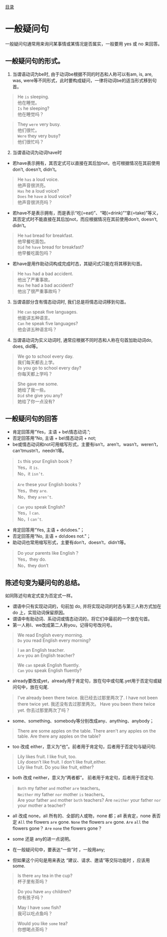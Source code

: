 [目录](../README.md)

# 一般疑问句

一般疑问句通常用来询问某事情或某情况是否属实，一般要用 yes 或 no 来回答。

## 一般疑问句的形式。

1. 当谓语动词为be时, 由于动词be根据不同的时态和人称可以有am, is, are, was, were等不同形式，此时要构成疑问，一律将动词be的适当形式移到句首。

> He `is` sleeping.   
他在睡觉。  
`Is` he sleeping?   
他在睡觉吗？  

> They `were` very busy.   
他们很忙。  
`Were` they very busy?   
他们很忙吗？  

2. 当谓语动词为动词have时
* 若have表示拥有，其否定式可以直接在其后加not，也可根据情况在其前使用don’t, doesn’t, didn’t。

> He `has` a loud voice.   
他声音很洪亮。  
`Has` he a loud voice?   
`Does` he `have` a loud voice?   
他声音很洪亮吗？  

* 若have不是表示拥有，而是表示“吃(=eat)”、“喝(=drink)”“拿(=take)”等义，其否定式时不能直接在其后加not，而应根据情况在其前使用don’t, doesn’t, didn’t。

> He `had` bread for breakfast.   
他早餐吃面包。  
`Did` he `have` bread for breakfast?   
他早餐吃面包吗？  

* 若have是用作助动词构成完成时态，其疑问式只能在将其移到句首。

> He `has` had a bad accident.    
他出了严重事故。   
`Has` he had a bad accident?    
他出了很严重事故吗？   

3. 当谓语部分含有情态动词时, 我们总是将情态动词移到句首。

> He `can` speak five languages.   
他能讲五种语言。  
`Can` he speak five languages?   
他会讲五种语言吗？  

4. 当谓语动词为实义动词时, 通常应根据不同时态和人称在句首加助动词do, does, did等。

> We go to school every day.   
我们每天都去上学。  
`Do` you go to school every day?   
你每天都上学吗？  

> She gave me some.   
她给了我一些。     
`Did` she give you any?   
她给了你一点没有?

## 一般疑问句的回答

* 肯定回答用“Yes，主语 + be\情态动词.”;
* 否定回答用“No, 主语 + be\情态动词 + not;
* be或情态动词和not可用缩写形式，主要有isn’t，aren’t，wasn’t，weren’t，can’tmustn’t，needn’t等。

> `Is` this your English book？   
Yes，it `is`.  
No，it `isn’t`.

> `Are` these your English books？   
Yes，they `are`.  
No，they `aren’t`.

> `Can` you speak English?   
Yes，I `can`.  
No，I `can’t`.

* 肯定回答用“Yes, 主语 + do\does.”；
* 否定回答用“No, 主语 + do\does not.”；
* 助动词也常用缩写形式，主要有don’t，doesn’t，didn’t等。

> Do your parents like English？  
Yes，they do.  
No，they don’t

## 陈述句变为疑问句的总结。

如同陈述句肯定式变为否定式一样。

* 谓语中只有实现动词的，句前加 do, 并将实现动词的时态与第三人称方式加在 do 上，实现动词保留原因。
* 谓语中有助动词、系动词或情态动词的，将它们中最前的一个放在句首。
* 第一人称I、we改成第二人称you，记得句号改问号。

> We read English every morning.  
`Do` you read English every morning? 

> I `am` an English teacher.     
`Are` you an English teacher?

> We `can` speak English fluently.   
`Can` you speak English fluently?

* already要改成yet，already用于肯定句，放在句中或句尾.yet用于否定句或疑问句中，放在句尾.

> I've already been there twice.
我已经去过那里两次了.
> I have not been there twice yet.
我还没有去过那里两次。
> Have you been there twice yet.
你去过那里两次了吗？

* some、something、somebody等分别改成any、anything、anybody；

> There are some apples on the table.
There aren't any apples on the table.
Are there any apples on the table?

* too 改成 either，意义为“也”。前者用于肯定句，后者用于否定句与疑问句.
> Lily likes fruit. I like fruit, too.  
Lily doesn't like fruit. I don't like fruit,either.   
Lily like fruit. Do you like fruit, either?

* both 改成 neither，意义为“两者都”。 前者用于肯定句，后者用于否定句.
> `Both` my father `and` mother `are` teachers。  
`Neither` my father `nor` mother `is` teachers。   
Are your father `and` mother `both` teachers? 
Are `neither` your father `nor` your mother a teacher?

* all 改成 none，all 所有的、全部的人或物，none 都；all 表肯定，none 表否定
`All` the flowers `are` gone.
`None` the flowers `are` gone.
`Are` `all` the flowers gone？
`Are` `none` the flowers gone？

* some 还是 any的进一点说明。
* 在一般疑问句中，要表达“一些”时 ，一般用any;
* 但如果这个问句是用来表达 “建议、请求、邀请”等交际功能时 ，应该用some.

> Is there `any` tea in the cup?  
杯子里有茶吗？

> Do you have `any` children?  
你有孩子吗？

> May I have `some` fish?  
我可以吃点鱼吗？

> Would you like `some` tea?   
你想喝点茶吗？